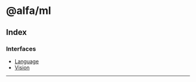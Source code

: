 # @alfa/ml

## Index

### Interfaces

* [Language](interfaces/language.md)
* [Vision](interfaces/vision.md)

---
